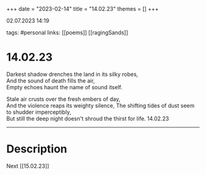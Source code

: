 +++
date = "2023-02-14"
title = "14.02.23"
themes = []
+++

02.07.2023 14:19

tags: #personal
links: [[poems]] [[ragingSands]]

# 14.02.23
Darkest shadow drenches the land in its silky robes,  
And the sound of death fills the air,  
Empty echoes haunt the name of sound itself.  
  
Stale air crusts over the fresh embers of day,  
And the violence reaps its weighty silence,
The shifting tides of dust seem to shudder imperceptibly,  
But still the deep night doesn't shroud the thirst for life.
14.02.23

---
# Description
Next [[15.02.23]]